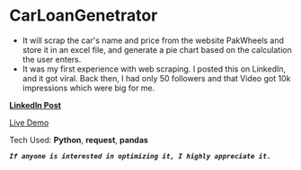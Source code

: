 # CarLoanGenetrator
- It will scrap the car's name and price from the website PakWheels and store it in an excel file, and generate a pie chart based on the calculation the user enters.
- It was my first experience with web scraping. I posted this on LinkedIn, and it got viral. Back then, I had only 50 followers and that Video got 10k impressions which were big for me.

[**LinkedIn Post**](https://www.linkedin.com/posts/samadpls_data-project-cars-activity-6934100915578654720-DO4s?utm_source=share&utm_medium=member_desktop)


[Live Demo](colab.research.google.com/github/samadpls/CarLoanGenetrator/blob/main/Car%20Loan.ipynb)

Tech Used:
**Python**, **request**, **pandas** 

_**`
If anyone is interested in optimizing it, I highly appreciate it.
`**_

